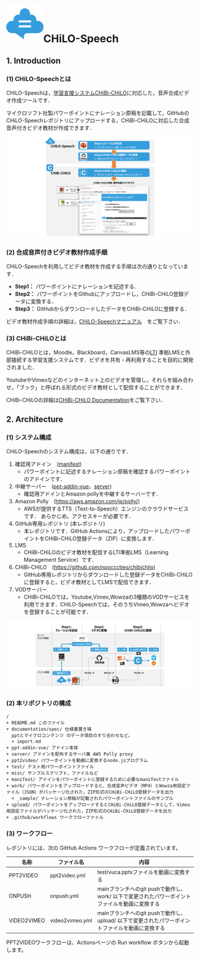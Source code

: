 # ![CHiLO-Speechロゴ](docs/assets/chilospeech.png)CHiLO-Speech

## 1. Introduction

### (1) CHiLO-Speechとは
CHiLO-Speechは，[学習支援システムCHiBi-CHiLO](https://github.com/npocccties/chibichilo)に対応した，音声合成ビデオ作成ツールです．

マイクロソフト社製パワーポイントにナレーション原稿を記載して，GitHubのCHiLO-Speechレポジトリにアップロードする，CHiBi-CHiLOに対応した合成音声付きビデオ教材が作成できます．

![CHiLO-Speech概要](docs/assets/image01.png)

### (2) 合成音声付きビデオ教材作成手順

CHiLO-Speechを利用してビデオ教材を作成する手順は次の通りとなっています．

* __Step1：__ パワーポイントにナレーションを記述する． 
* __Step2：__ パワーポイントをGithubにアップロードし，CHiBi-CHiLO登録データに変換する． 
* __Step3：__ GitHubからダウンロードしたデータをCHiBi-CHiLOに登録する．

ビデオ教材作成手順の詳細は，[CHiLO-Speechマニュアル](https://docs.cccties.org/chilospeech/)　をご覧下さい．

### (3) CHiBi-CHiLOとは

CHiBi-CHiLOとは，Moodle，Blackboard，CanvasLMS等の[LTI](https://www.imsglobal.org/activity/learning-tools-interoperability) 準拠LMSと外部接続する学習支援システムです．ビデオを共有・再利用することを目的に開発されました．

YoutubeやVimeoなどのインターネット上のビデオを管理し，それらを組み合わせ，「ブック」と呼ばれる形式のビデオ教材として配信することができます．

CHiBi-CHiLOの詳細は[CHiBi-CHiLO  Documentation](https://npocccties.github.io/chibichilo/)をご覧下さい．

## 2. Architecture

### (1) システム構成

CHiLO-Speechのシステム構成は，以下の通りです．

1. 確認用アドイン　([manifest](manifest)) 
    *  パワーポイントに記述するナレーション原稿を確認するパワーポイントのアドインです． 
2. 中継サーバー　([ppt-addin-vue](ppt-addin-vue/)，[server](server))
    *  確認用アドインとAmazon pollyを中継するサーバーです． 
3. Amazon Polly　(https://aws.amazon.com/jp/polly/) 
    * AWSが提供するTTS（Text-to-Speech）エンジンのクラウドサービスです． あらかじめ，アクセスキーが必要です．
4. GitHub専用レポジトリ (本レポジトリ)
    * 本レポジトリです．GitHub Actionsにより，アップロードしたパワーポイントをCHiBi-CHiLO登録データ（ZIP）に変換します．
5. LMS
    * CHiBi-CHiLOのビデオ教材を配信するLTI準拠LMS（Learning Management Service）です．
6. CHiBi-CHiLO　(https://github.com/npocccties/chibichilo)
    * GitHub専用レポジトリからダウンロードした登録データをCHiBi-CHiLOに登録すると，ビデオ教材としてLMSで配信できます．
7. VODサーバー
    * CHiBi-CHiLOでは，Youtube,Vimeo,Wowzaの3種類のVODサービスを利用できます．CHiLO-Speechでは，そのうちVimeo,Wowzaへビデオを登録することが可能です．

![CHiLO-Speechのシステム構成](docs/assets/image02.png)


### (2) 本リポジトリの構成

```
/
+ README.md このファイル
+ documentation/spec/ 仕様書置き場
  pptとマイクロコンテンツ のデータ項目のすり合わせなど。
  + import.md
+ ppt-addin-vue/ アドイン本体
+ server/ アドインを配布するサーバ兼 AWS Polly proxy
+ ppt2video/ パワーポイントを動画に変換するnode.jsプログラム
+ test/ テスト用パワーポイントファイル
+ misc/ サンプルスクリプト、ファイルなど
+ manifest/ アドインをパワーポイントに登録するために必要なmanifestファイル
+ work/ パワーポイントをアップロードすると，合成音声ビデオ（MP4）とWowza用設定ファイル（JSON）がパッケージ化された，ZIP形式のCHiBi-CHiLO登録データを出力
  + _sample/ ナレーション原稿が記載されたパワーポイントファイルのサンプル
+ upload/ パワーポイントをアップロードするとCHiBi-CHiLO登録データとして，Vimeo用設定ファイルがパッケージ化された，ZIP形式のCHiBi-CHiLO登録データを出力
+ .github/workflows ワークフローファイル
```

### (3) ワークフロー

レポジトリには、次の GitHub Actions ワークフローが定義されています。

|名称|ファイル名|内容|
|---|---|---|
|PPT2VIDEO|ppt2video.yml|test/vuca.pptxファイルを動画に変換する|
|ONPUSH|onpush.yml|mainブランチへのgit pushで動作し、work/ 以下で変更されたパワーポイントファイルを動画に変換する|
|VIDEO2VIMEO|video2vimeo.yml|mainブランチへのgit pushで動作し、upload/ 以下で変更されたパワーポイントファイルを動画に変換する|

PPT2VIDEOワークフローは、Actionsページの Run workflow ボタンから起動します。
